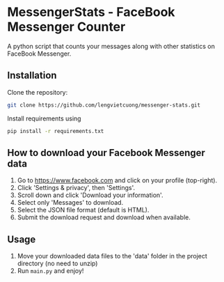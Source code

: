 # MessengerStats - FaceBook Messenger Counter
A python script that counts your messages along with other statistics on FaceBook Messenger.

## Installation
Clone the repository:
```bash
git clone https://github.com/lengvietcuong/messenger-stats.git
```
Install requirements using
```bash
pip install -r requirements.txt
```

## How to download your Facebook Messenger data
1. Go to https://www.facebook.com and click on your profile (top-right).
2. Click 'Settings & privacy', then 'Settings'.
3. Scroll down and click 'Download your information'.
4. Select only 'Messages' to download.
5. Select the JSON file format (default is HTML).
6. Submit the download request and download when available.

## Usage
1. Move your downloaded data files to the 'data' folder in the project directory (no need to unzip)
2. Run `main.py` and enjoy!